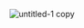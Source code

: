 ![untitled-1 copy](https://user-images.githubusercontent.com/45529501/49671618-17bdf500-fa9b-11e8-997b-26df5e3cd64d.jpg)

